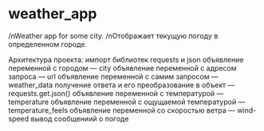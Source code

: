 # weather_app
/nWeather app for some city.
/nОтображает текущую погоду в определенном городе.

Архитектура проекта:
  импорт библиотек requests и json
  объявление переменной с городом — city
  объявление переменной с адресом запроса — url
  объявление переменной с самим запросом — weather_data
  получение ответа и его преобразование в объект — requests.get.json()
  объявление переменной с температурой — temperature
  объявление переменной с ощущаемой температурой — temperature_feels
  объявление переменной со скоростью ветра — wind-speed
  вывод сообщениий о погоде 
